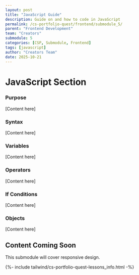 ```yaml
---
layout: post
title: "JavaScript Guide"
description: Guide on and how to code in JavaScript
permalink: /cs-portfolio-quest/frontend/submodule_5/
parent: "Frontend Development"
team: "Creators"
submodule: 5
categories: [CSP, Submodule, Frontend]
tags: [javascript]
author: "Creators Team"
date: 2025-10-21
---
```


# JavaScript Section

### Purpose

[Content here]

### Syntax

[Content here]

### Variables

[Content here]

### Operators

[Content here]

### If Conditions

[Content here]

### Objects

[Content here]

## Content Coming Soon
This submodule will cover responsive design.

{%- include tailwind/cs-portfolio-quest-lessons_info.html -%}